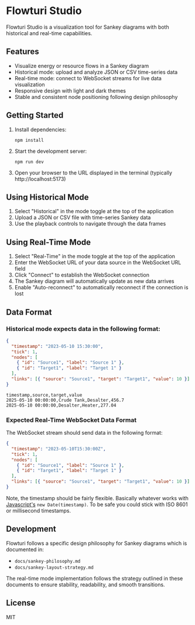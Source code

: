 # Flowturi Studio

Flowturi Studio is a visualization tool for Sankey diagrams with both historical and real-time capabilities.

## Features

- Visualize energy or resource flows in a Sankey diagram
- Historical mode: upload and analyze JSON or CSV time-series data
- Real-time mode: connect to WebSocket streams for live data visualization
- Responsive design with light and dark themes
- Stable and consistent node positioning following design philosophy

## Getting Started

1. Install dependencies:

   ```
   npm install
   ```

2. Start the development server:

   ```
   npm run dev
   ```

3. Open your browser to the URL displayed in the terminal (typically http://localhost:5173)

## Using Historical Mode

1. Select "Historical" in the mode toggle at the top of the application
2. Upload a JSON or CSV file with time-series Sankey data
3. Use the playback controls to navigate through the data frames

## Using Real-Time Mode

1. Select "Real-Time" in the mode toggle at the top of the application
2. Enter the WebSocket URL of your data source in the WebSocket URL field
3. Click "Connect" to establish the WebSocket connection
4. The Sankey diagram will automatically update as new data arrives
5. Enable "Auto-reconnect" to automatically reconnect if the connection is lost

## Data Format

### Historical mode expects data in the following format:

```json
{
  "timestamp": "2023-05-10 15:30:00",
  "tick": 1,
  "nodes": [
    { "id": "Source1", "label": "Source 1" },
    { "id": "Target1", "label": "Target 1" }
  ],
  "links": [{ "source": "Source1", "target": "Target1", "value": 10 }]
}
```

```csv
timestamp,source,target,value
2025-05-10 00:00:00,Crude Tank,Desalter,456.7
2025-05-10 00:00:00,Desalter,Heater,277.04
```

### Expected Real-Time WebSocket Data Format

The WebSocket stream should send data in the following format:

```json
{
  "timestamp": "2023-05-10T15:30:00Z",
  "tick": 1,
  "nodes": [
    { "id": "Source1", "label": "Source 1" },
    { "id": "Target1", "label": "Target 1" }
  ],
  "links": [{ "source": "Source1", "target": "Target1", "value": 10 }]
}
```

Note, the timestamp should be fairly flexible. Basically whatever works with [Javascript's](https://developer.mozilla.org/en-US/docs/Web/JavaScript/Reference/Global_Objects/Date/parse) `new Date(timestamp)`. To be safe you could stick with ISO 8601 or millisecond timestamps.

## Development

Flowturi follows a specific design philosophy for Sankey diagrams which is documented in:

- `docs/sankey-philosophy.md`
- `docs/sankey-layout-strategy.md`

The real-time mode implementation follows the strategy outlined in these documents to ensure stability,
readability, and smooth transitions.

## License

MIT
